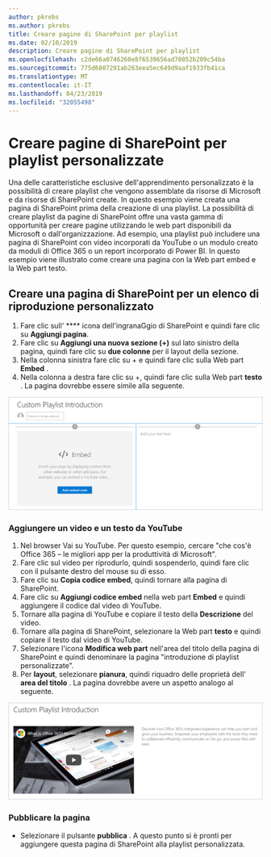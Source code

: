 ```yaml
---
author: pkrebs
ms.author: pkrebs
title: Creare pagine di SharePoint per playlist
ms.date: 02/10/2019
description: Creare pagine di SharePoint per playlist
ms.openlocfilehash: c2de66a0746260e8f6539656ad70052b209c54ba
ms.sourcegitcommit: 775d6807291ab263eea5ec649d9aaf1933fb41ca
ms.translationtype: MT
ms.contentlocale: it-IT
ms.lasthandoff: 04/23/2019
ms.locfileid: "32055498"
---
```

# <a name="create-sharepoint-pages-for-custom-playlists"></a>Creare pagine di SharePoint per playlist personalizzate

Una delle caratteristiche esclusive dell'apprendimento personalizzato è la possibilità di creare playlist che vengono assemblate da risorse di Microsoft e da risorse di SharePoint create. In questo esempio viene creata una pagina di SharePoint prima della creazione di una playlist. La possibilità di creare playlist da pagine di SharePoint offre una vasta gamma di opportunità per creare pagine utilizzando le web part disponibili da Microsoft o dall'organizzazione. Ad esempio, una playlist può includere una pagina di SharePoint con video incorporati da YouTube o un modulo creato da moduli di Office 365 o un report incorporato di Power BI. In questo esempio viene illustrato come creare una pagina con la Web part embed e la Web part testo.  

## <a name="create-a-sharepoint-page-for-a-custom-playlist"></a>Creare una pagina di SharePoint per un elenco di riproduzione personalizzato

1. Fare clic sull' **** icona dell'ingranaGgio di SharePoint e quindi fare clic su **Aggiungi pagina**.
2. Fare clic su **Aggiungi una nuova sezione (+)** sul lato sinistro della pagina, quindi fare clic su **due colonne** per il layout della sezione.
3. Nella colonna sinistra fare clic su + e quindi fare clic sulla Web part **Embed** . 
4. Nella colonna a destra fare clic su +, quindi fare clic sulla Web part **testo** . La pagina dovrebbe essere simile alla seguente.

![CG-pagenewstart. png](media/cg-pagenewstart.png)

### <a name="add-a-video-and-text-from-youtube"></a>Aggiungere un video e un testo da YouTube

1. Nel browser Vai su YouTube. Per questo esempio, cercare "che cos'è Office 365 – le migliori app per la produttività di Microsoft".
2. Fare clic sul video per riprodurlo, quindi sospenderlo, quindi fare clic con il pulsante destro del mouse su di esso. 
3. Fare clic su **Copia codice embed**, quindi tornare alla pagina di SharePoint. 
4. Fare clic su **Aggiungi codice embed** nella web part **Embed** e quindi aggiungere il codice dal video di YouTube.
5. Tornare alla pagina di YouTube e copiare il testo della **Descrizione** del video. 
6. Tornare alla pagina di SharePoint, selezionare la Web part **testo** e quindi copiare il testo dal video di YouTube.
7. Selezionare l'icona **Modifica web part** nell'area del titolo della pagina di SharePoint e quindi denominare la pagina "introduzione di playlist personalizzate". 
8. Per **layout**, selezionare **pianura**, quindi riquadro delle proprietà dell' **area del titolo** . La pagina dovrebbe avere un aspetto analogo al seguente. 

![CG-pagenewfinish. png](media/cg-pagenewfinish.png)

### <a name="publish-the-page"></a>Pubblicare la pagina

- Selezionare il pulsante **pubblica** . A questo punto si è pronti per aggiungere questa pagina di SharePoint alla playlist personalizzata. 